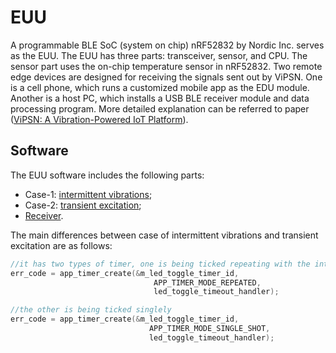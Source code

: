 # EUU

A programmable BLE SoC (system on chip) nRF52832 by Nordic Inc. serves as the EUU. The EUU has three parts: transceiver, sensor, and CPU. The sensor part uses the on-chip temperature sensor in nRF52832. 
Two remote edge devices are designed for receiving the signals sent out by ViPSN. 
One is a cell phone, which runs a customized mobile app as the EDU module. 
Another is a host PC, which installs a USB BLE receiver module and data processing
program. 
More detailed explanation can be referred to paper ([ViPSN: A Vibration-Powered IoT Platform](../README.md/#divtop)).

## Software

The EUU software includes the following parts:

- Case-1: [intermittent vibrations](./software/EUU_templates/examples/case_of_intermittent_vibrations/pca10040/blank/arm5_no_packs/nrf_pwr_mgmt_pca10040.uvprojx);
- Case-2: [transient excitation](./software/EUU_templates/examples/case_of_transient_excitation/pca10040/blank/arm5_no_packs/nrf_pwr_mgmt_pca10040.uvprojx);
- [Receiver](./software/Receiver/mdk5/esb_rx.uvprojx).

The main differences between case of intermittent vibrations and transient excitation are as follows:

```c
//it has two types of timer, one is being ticked repeating with the interval set before     
err_code = app_timer_create(&m_led_toggle_timer_id,
                                APP_TIMER_MODE_REPEATED,
                                led_toggle_timeout_handler);
```

```c
//the other is being ticked singlely	
err_code = app_timer_create(&m_led_toggle_timer_id,
                               APP_TIMER_MODE_SINGLE_SHOT,
                               led_toggle_timeout_handler);
```

<!-- ## How to install keil5

 Go to [here](http://www2.keil.com/mdk5 ) to download keil5.

It is necessary to activate keil5 before compiling code.

Device is nordic nRF52832-QFAA.

The following pack are required after installing keil5:

1. NordicSemiconductor.nRF_DeviceFamilyPack.8.17.0.pack
2. NordicSemiconductor::Device:Startup:8.9.0
3. ARM.CMSIS.4.5.0

When open [project](.\EUU\software\EUU_trans\examples\case of bridge vibration\pca10040\blank\arm5_no_packs), the dialog box will pop and remind installing above packs. 

After automatically installing, keil5 can complier the project. 

JLINK is recommended to download hex file. If JLINK is not available for developers, STLINK is also available.  -->

<!-- ### Code & Project

In EUU, there are two example projects. 

Developers should build and download it. If something go wrong, please read **Problems may encountered**.

The brief explanation for the project is following:

#### Bridge 

Code can be opened [here](.\EUU\software\EUU_trans\examples\case of bridge vibration\pca10040\blank\arm5_no_packs).

**BUTTON_TOUCH** is the IO port set. 

When **BUTTON_TOUCH** is rising edge, IO interrupt starts. 

When it is falling edge, IO interrupt stops. 

When IO interrupt starts, a timer starts at the same time. 

The timer is set by **LED_TOGGLE_INTERVAL**. 

After timer overflows, **led_toggle_timeout_handler** function is called. 

In this case, it only has a function named **s_tx()**. Developers can change this function to its custom function. 

This function starts high frequency clk at the beginning, then collecting temperature sensor data, sending by ESB, delaying 200ms, and then changing clk from high frequency to low frequency.

In this Bridge case, the timer will repeat according to **LED_TOGGLE_INTERVAL**. And it repeats until IO port is falling edge.



#### Transient 

Code can be opened [here](.\EUU\software\EUU_trans\examples\case of transient excitation\pca10040\blank\arm5_no_packs).

**BUTTON_TOUCH** is the IO port set. 

When **BUTTON_TOUCH** is rising edge, IO interrupt starts. 

When it is falling edge, IO interrupt stops. 

When IO interrupt starts, a timer starts at the same time. 

The timer is set by **LED_TOGGLE_INTERVAL**. 

After timer overflows, **led_toggle_timeout_handler** function is called. Then the timer closes before IO detects it is falling edge. 

In this case, it only has a function named **s_tx()**. Developers can change this function to its custom function. 

This function starts high frequency clk at the beginning, then collecting temperature sensor data, sending by ESB, delaying 200ms, and then changing clk from high frequency to low frequency.


In this Transient case, the timer will only be singly ticked. And it repeats until IO port is falling edge. -->
